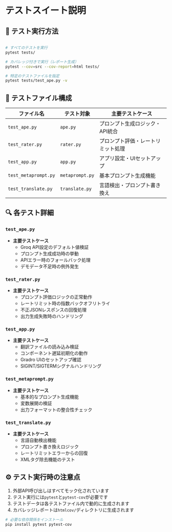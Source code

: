 # テストスイート説明

## 🚀 テスト実行方法

```bash

# すべてのテストを実行
pytest tests/

# カバレッジ付きで実行（レポート生成）
pytest --cov=src --cov-report=html tests/

# 特定のテストファイルを指定
pytest tests/test_ape.py -v
```

## 📁 テストファイル構成

| ファイル名 | テスト対象 | 主要テストケース |
|-----------|-----------|------------------|
| `test_ape.py` | `ape.py` | プロンプト生成ロジック・API統合 |
| `test_rater.py` | `rater.py` | プロンプト評価・レートリミット処理 |
| `test_app.py` | `app.py` | アプリ設定・UIセットアップ |
| `test_metaprompt.py` | `metaprompt.py` | 基本プロンプト生成機能 |
| `test_translate.py` | `translate.py` | 言語検出・プロンプト書き換え |

## 🔍 各テスト詳細

### `test_ape.py`

- **主要テストケース**
  - Groq API設定のデフォルト値検証
  - プロンプト生成成功時の挙動
  - APIエラー時のフォールバック処理
  - デモデータ不足時の例外発生

### `test_rater.py`

- **主要テストケース**
  - プロンプト評価ロジックの正常動作
  - レートリミット時の指数バックオフリトライ
  - 不正JSONレスポンスの回復処理
  - 出力生成失敗時のハンドリング

### `test_app.py`

- **主要テストケース**
  - 翻訳ファイルの読み込み検証
  - コンポーネント遅延初期化の動作
  - Gradro UIのセットアップ確認
  - SIGINT/SIGTERMシグナルハンドリング

### `test_metaprompt.py`

- **主要テストケース**
  - 基本的なプロンプト生成機能
  - 変数展開の検証
  - 出力フォーマットの整合性チェック

### `test_translate.py`

- **主要テストケース**
  - 言語自動検出機能
  - プロンプト書き換えロジック
  - レートリミットエラーからの回復
  - XMLタグ除去機能のテスト

## ⚙️ テスト実行時の注意点

1. 外部API呼び出しはすべてモック化されています
2. テスト実行には`pytest`と`pytest-cov`が必要です
3. テストデータは各テストファイル内で動的に生成されます
4. カバレッジレポートは`htmlcov/`ディレクトリに生成されます

```bash
# 必要な依存関係をインストール
pip install pytest pytest-cov
